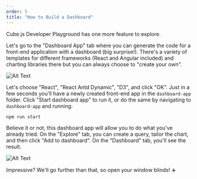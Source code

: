 ```yaml
---
order: 5
title: "How to Build a Dashboard"
---
```


Cube.js Developer Playground has one more feature to explore.

Let's go to the "Dashboard App" tab where you can generate the code for a front-end application with a dashboard (big surprise!). There's a variety of templates for different frameworks (React and Angular included) and charting libraries there but you can always choose to "create your own".

![Alt Text](https://dev-to-uploads.s3.amazonaws.com/i/43ljijihw21cpknz4i22.png)

Let's choose "React", "React Antd Dynamic", "D3", and click "OK". Just in a few seconds you'll have a newly created front-end app in the `dashboard-app` folder. Click "Start dashboard app" to run it, or do the same by navigating to `dashboard-app` and running:

```bash
npm run start
```

Believe it or not, this dashboard app will allow you to do what you've already tried. On the "Explore" tab, you can create a query, tailor the chart, and then click "Add to dashboard". On the "Dashboard" tab, you'll see the result.

![Alt Text](https://dev-to-uploads.s3.amazonaws.com/uploads/articles/1l4no04oay0ve1v8y9rb.png)

Impressive? We'll go further than that, so open your window blinds! ✈️